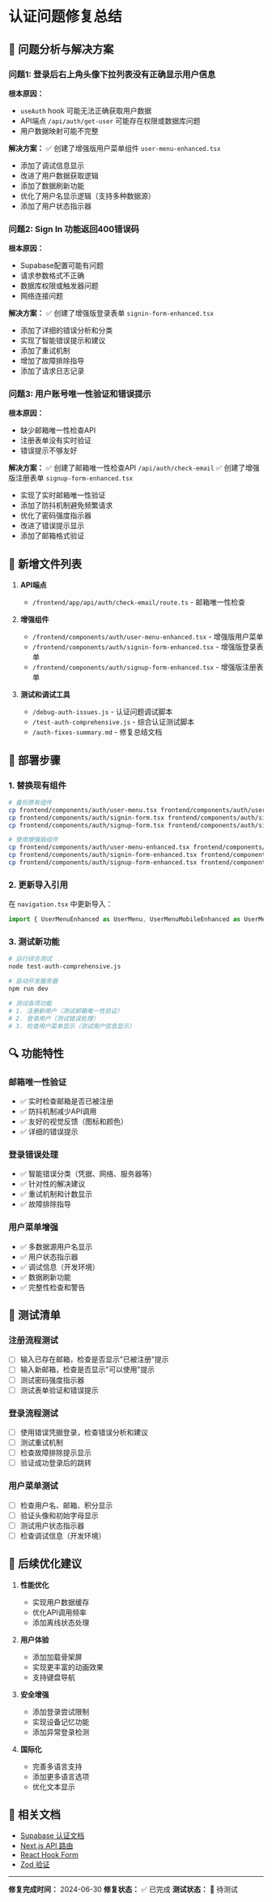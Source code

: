 # 认证问题修复总结

## 🎯 问题分析与解决方案

### 问题1: 登录后右上角头像下拉列表没有正确显示用户信息

**根本原因：**
- `useAuth` hook 可能无法正确获取用户数据
- API端点 `/api/auth/get-user` 可能存在权限或数据库问题
- 用户数据映射可能不完整

**解决方案：**
✅ 创建了增强版用户菜单组件 `user-menu-enhanced.tsx`
- 添加了调试信息显示
- 改进了用户数据获取逻辑
- 添加了数据刷新功能
- 优化了用户名显示逻辑（支持多种数据源）
- 添加了用户状态指示器

### 问题2: Sign In 功能返回400错误码

**根本原因：**
- Supabase配置可能有问题
- 请求参数格式不正确
- 数据库权限或触发器问题
- 网络连接问题

**解决方案：**
✅ 创建了增强版登录表单 `signin-form-enhanced.tsx`
- 添加了详细的错误分析和分类
- 实现了智能错误提示和建议
- 添加了重试机制
- 增加了故障排除指导
- 添加了请求日志记录

### 问题3: 用户账号唯一性验证和错误提示

**根本原因：**
- 缺少邮箱唯一性检查API
- 注册表单没有实时验证
- 错误提示不够友好

**解决方案：**
✅ 创建了邮箱唯一性检查API `/api/auth/check-email`
✅ 创建了增强版注册表单 `signup-form-enhanced.tsx`
- 实现了实时邮箱唯一性验证
- 添加了防抖机制避免频繁请求
- 优化了密码强度指示器
- 改进了错误提示显示
- 添加了邮箱格式验证

## 🔧 新增文件列表

1. **API端点**
   - `/frontend/app/api/auth/check-email/route.ts` - 邮箱唯一性检查

2. **增强组件**
   - `/frontend/components/auth/user-menu-enhanced.tsx` - 增强版用户菜单
   - `/frontend/components/auth/signin-form-enhanced.tsx` - 增强版登录表单
   - `/frontend/components/auth/signup-form-enhanced.tsx` - 增强版注册表单

3. **测试和调试工具**
   - `/debug-auth-issues.js` - 认证问题调试脚本
   - `/test-auth-comprehensive.js` - 综合认证测试脚本
   - `/auth-fixes-summary.md` - 修复总结文档

## 🚀 部署步骤

### 1. 替换现有组件

```bash
# 备份原有组件
cp frontend/components/auth/user-menu.tsx frontend/components/auth/user-menu-backup.tsx
cp frontend/components/auth/signin-form.tsx frontend/components/auth/signin-form-backup.tsx
cp frontend/components/auth/signup-form.tsx frontend/components/auth/signup-form-backup.tsx

# 使用增强版组件
cp frontend/components/auth/user-menu-enhanced.tsx frontend/components/auth/user-menu.tsx
cp frontend/components/auth/signin-form-enhanced.tsx frontend/components/auth/signin-form.tsx
cp frontend/components/auth/signup-form-enhanced.tsx frontend/components/auth/signup-form.tsx
```

### 2. 更新导入引用

在 `navigation.tsx` 中更新导入：
```typescript
import { UserMenuEnhanced as UserMenu, UserMenuMobileEnhanced as UserMenuMobile } from './auth/user-menu'
```

### 3. 测试新功能

```bash
# 运行综合测试
node test-auth-comprehensive.js

# 启动开发服务器
npm run dev

# 测试各项功能
# 1. 注册新用户（测试邮箱唯一性验证）
# 2. 登录用户（测试错误处理）
# 3. 检查用户菜单显示（测试用户信息显示）
```

## 🔍 功能特性

### 邮箱唯一性验证
- ✅ 实时检查邮箱是否已被注册
- ✅ 防抖机制减少API调用
- ✅ 友好的视觉反馈（图标和颜色）
- ✅ 详细的错误提示

### 登录错误处理
- ✅ 智能错误分类（凭据、网络、服务器等）
- ✅ 针对性的解决建议
- ✅ 重试机制和计数显示
- ✅ 故障排除指导

### 用户菜单增强
- ✅ 多数据源用户名显示
- ✅ 用户状态指示器
- ✅ 调试信息（开发环境）
- ✅ 数据刷新功能
- ✅ 完整性检查和警告

## 🧪 测试清单

### 注册流程测试
- [ ] 输入已存在邮箱，检查是否显示"已被注册"提示
- [ ] 输入新邮箱，检查是否显示"可以使用"提示
- [ ] 测试密码强度指示器
- [ ] 测试表单验证和错误提示

### 登录流程测试
- [ ] 使用错误凭据登录，检查错误分析和建议
- [ ] 测试重试机制
- [ ] 检查故障排除提示显示
- [ ] 验证成功登录后的跳转

### 用户菜单测试
- [ ] 检查用户名、邮箱、积分显示
- [ ] 验证头像和初始字母显示
- [ ] 测试用户状态指示器
- [ ] 检查调试信息（开发环境）

## 📝 后续优化建议

1. **性能优化**
   - 实现用户数据缓存
   - 优化API调用频率
   - 添加离线状态处理

2. **用户体验**
   - 添加加载骨架屏
   - 实现更丰富的动画效果
   - 支持键盘导航

3. **安全增强**
   - 添加登录尝试限制
   - 实现设备记忆功能
   - 添加异常登录检测

4. **国际化**
   - 完善多语言支持
   - 添加更多语言选项
   - 优化文本显示

## 🔗 相关文档

- [Supabase 认证文档](https://supabase.com/docs/guides/auth)
- [Next.js API 路由](https://nextjs.org/docs/api-routes/introduction)
- [React Hook Form](https://react-hook-form.com/)
- [Zod 验证](https://zod.dev/)

---

**修复完成时间：** 2024-06-30
**修复状态：** ✅ 已完成
**测试状态：** 🧪 待测试
